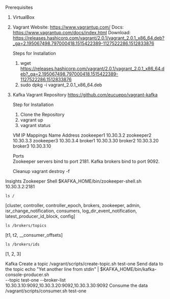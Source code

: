 Prerequisites
1. VirtualBox

2. Vagrant
Website: https://www.vagrantup.com/
Docs: https://www.vagrantup.com/docs/index.html
Download: https://releases.hashicorp.com/vagrant/2.0.1/vagrant_2.0.1_x86_64.deb?_ga=2.195067498.797000418.1515422389-1127522286.1512833876

	Steps for Installation
	1. wget https://releases.hashicorp.com/vagrant/2.0.1/vagrant_2.0.1_x86_64.deb?_ga=2.195067498.797000418.1515422389-1127522286.1512833876
	2. sudo dpkg -i vagrant_2.0.1_x86_64.deb

3. Kafka Vagrant Repository
https://github.com/eucuepo/vagrant-kafka

	Step for Installation
	1. Clone the Repository
	2. vagrant up
	3. vagrant status

	VM IP Mappings
	Name 	Address
	zookeeper1 	10.30.3.2
	zookeeper2 	10.30.3.3
	zookeeper3 	10.30.3.4
	broker1 	10.30.3.30
	broker2 	10.30.3.20
	broker3 	10.30.3.10

	Ports	
	Zookeeper servers bind to port 2181. Kafka brokers bind to port 9092.
	
	Cleanup
	vagrant destroy -f

Insights
Zookeeper
Shell
	$KAFKA_HOME/bin/zookeeper-shell.sh 10.30.3.2:2181

	ls /
[cluster, controller, controller_epoch, brokers, zookeeper, admin, isr_change_notification, consumers, log_dir_event_notification, latest_producer_id_block, config]

	ls /brokers/topics
[t1, t2, __consumer_offsets]

	ls /brokers/ids
[1, 2, 3]

Kafka
Create a topic
	 /vagrant/scripts/create-topic.sh test-one
Send data to the topic
	echo "Yet another line from stdin" | $KAFKA_HOME/bin/kafka-console-producer.sh \
	--topic test-one --broker-list 10.30.3.10:9092,10.30.3.20:9092,10.30.3.30:9092
Consume the data
	/vagrant/scripts/consumer.sh test-one

